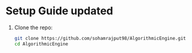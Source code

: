 # Setup Guide updated

1. Clone the repo:
   ```bash
   git clone https://github.com/sohamrajput98/AlgorithmicEngine.git
   cd AlgorithmicEngine
